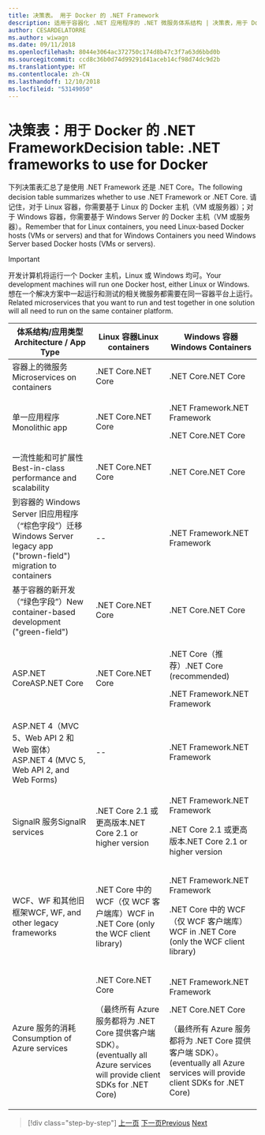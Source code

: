 ```yaml
---
title: 决策表。 用于 Docker 的 .NET Framework
description: 适用于容器化 .NET 应用程序的 .NET 微服务体系结构 | 决策表，用于 Docker 的 .NET Framework
author: CESARDELATORRE
ms.author: wiwagn
ms.date: 09/11/2018
ms.openlocfilehash: 8044e3064ac372750c174d8b47c3f7a63d6bbd0b
ms.sourcegitcommit: ccd8c36b0d74d99291d41aceb14cf98d74dc9d2b
ms.translationtype: HT
ms.contentlocale: zh-CN
ms.lasthandoff: 12/10/2018
ms.locfileid: "53149050"
---
```

# <a name="decision-table-net-frameworks-to-use-for-docker"></a><span data-ttu-id="f459b-104">决策表：用于 Docker 的 .NET Framework</span><span class="sxs-lookup"><span data-stu-id="f459b-104">Decision table: .NET frameworks to use for Docker</span></span>

<span data-ttu-id="f459b-105">下列决策表汇总了是使用 .NET Framework 还是 .NET Core。</span><span class="sxs-lookup"><span data-stu-id="f459b-105">The following decision table summarizes whether to use .NET Framework or .NET Core.</span></span> <span data-ttu-id="f459b-106">请记住，对于 Linux 容器，你需要基于 Linux 的 Docker 主机（VM 或服务器）；对于 Windows 容器，你需要基于 Windows Server 的 Docker 主机（VM 或服务器）。</span><span class="sxs-lookup"><span data-stu-id="f459b-106">Remember that for Linux containers, you need Linux-based Docker hosts (VMs or servers) and that for Windows Containers you need Windows Server based Docker hosts (VMs or servers).</span></span>

> [!IMPORTANT]
> <span data-ttu-id="f459b-107">开发计算机将运行一个 Docker 主机，Linux 或 Windows 均可。</span><span class="sxs-lookup"><span data-stu-id="f459b-107">Your development machines will run one Docker host, either Linux or Windows.</span></span> <span data-ttu-id="f459b-108">想在一个解决方案中一起运行和测试的相关微服务都需要在同一容器平台上运行。</span><span class="sxs-lookup"><span data-stu-id="f459b-108">Related microservices that you want to run and test together in one solution will all need to run on the same container platform.</span></span>

<table>
<thead>
<tr class="header">
<th><span data-ttu-id="f459b-109"><strong>体系结构/应用类型</strong></span><span class="sxs-lookup"><span data-stu-id="f459b-109"><strong>Architecture / App Type</strong></span></span></th>
<th><span data-ttu-id="f459b-110"><strong>Linux 容器</strong></span><span class="sxs-lookup"><span data-stu-id="f459b-110"><strong>Linux containers</strong></span></span></th>
<th><span data-ttu-id="f459b-111"><strong>Windows 容器</strong></span><span class="sxs-lookup"><span data-stu-id="f459b-111"><strong>Windows Containers</strong></span></span></th>
</tr>
</thead>
<tbody>
<tr class="odd">
<td><span data-ttu-id="f459b-112">容器上的微服务</span><span class="sxs-lookup"><span data-stu-id="f459b-112">Microservices on containers</span></span></td>
<td><span data-ttu-id="f459b-113">.NET Core</span><span class="sxs-lookup"><span data-stu-id="f459b-113">.NET Core</span></span></td>
<td><span data-ttu-id="f459b-114">.NET Core</span><span class="sxs-lookup"><span data-stu-id="f459b-114">.NET Core</span></span></td>
</tr>
<tr class="even">
<td><span data-ttu-id="f459b-115">单一应用程序</span><span class="sxs-lookup"><span data-stu-id="f459b-115">Monolithic app</span></span></td>
<td><span data-ttu-id="f459b-116">.NET Core</span><span class="sxs-lookup"><span data-stu-id="f459b-116">.NET Core</span></span></td>
<td><p><span data-ttu-id="f459b-117">.NET Framework</span><span class="sxs-lookup"><span data-stu-id="f459b-117">.NET Framework</span></span></p>
<p><span data-ttu-id="f459b-118">.NET Core</span><span class="sxs-lookup"><span data-stu-id="f459b-118">.NET Core</span></span></p></td>
</tr>
<tr class="odd">
<td><span data-ttu-id="f459b-119">一流性能和可扩展性</span><span class="sxs-lookup"><span data-stu-id="f459b-119">Best-in-class performance and scalability</span></span></td>
<td><span data-ttu-id="f459b-120">.NET Core</span><span class="sxs-lookup"><span data-stu-id="f459b-120">.NET Core</span></span></td>
<td><span data-ttu-id="f459b-121">.NET Core</span><span class="sxs-lookup"><span data-stu-id="f459b-121">.NET Core</span></span></td>
</tr>
<tr class="even">
<td><span data-ttu-id="f459b-122">到容器的 Windows Server 旧应用程序（“棕色字段”）迁移</span><span class="sxs-lookup"><span data-stu-id="f459b-122">Windows Server legacy app ("brown-field") migration to containers</span></span></td>
<td>--</td>
<td><span data-ttu-id="f459b-123">.NET Framework</span><span class="sxs-lookup"><span data-stu-id="f459b-123">.NET Framework</span></span></td>
</tr>
<tr class="odd">
<td><span data-ttu-id="f459b-124">基于容器的新开发（“绿色字段”）</span><span class="sxs-lookup"><span data-stu-id="f459b-124">New container-based development ("green-field")</span></span></td>
<td><span data-ttu-id="f459b-125">.NET Core</span><span class="sxs-lookup"><span data-stu-id="f459b-125">.NET Core</span></span></td>
<td><span data-ttu-id="f459b-126">.NET Core</span><span class="sxs-lookup"><span data-stu-id="f459b-126">.NET Core</span></span></td>
</tr>
<tr class="even">
<td><span data-ttu-id="f459b-127">ASP.NET Core</span><span class="sxs-lookup"><span data-stu-id="f459b-127">ASP.NET Core</span></span></td>
<td><span data-ttu-id="f459b-128">.NET Core</span><span class="sxs-lookup"><span data-stu-id="f459b-128">.NET Core</span></span></td>
<td><p><span data-ttu-id="f459b-129">.NET Core（推荐）</span><span class="sxs-lookup"><span data-stu-id="f459b-129">.NET Core (recommended)</span></span></p>
<p><span data-ttu-id="f459b-130">.NET Framework</span><span class="sxs-lookup"><span data-stu-id="f459b-130">.NET Framework</span></span></p></td>
</tr>
<tr class="odd">
<td><span data-ttu-id="f459b-131">ASP.NET 4（MVC 5、Web API 2 和 Web 窗体）</span><span class="sxs-lookup"><span data-stu-id="f459b-131">ASP.NET 4 (MVC 5, Web API 2, and Web Forms)</span></span></td>
<td>--</td>
<td><span data-ttu-id="f459b-132">.NET Framework</span><span class="sxs-lookup"><span data-stu-id="f459b-132">.NET Framework</span></span></td>
</tr>
<tr class="even">
<td><span data-ttu-id="f459b-133">SignalR 服务</span><span class="sxs-lookup"><span data-stu-id="f459b-133">SignalR services</span></span></td>
<td><span data-ttu-id="f459b-134">.NET Core 2.1 或更高版本</span><span class="sxs-lookup"><span data-stu-id="f459b-134">.NET Core 2.1 or higher version</span></span></td>
<td><p><span data-ttu-id="f459b-135">.NET Framework</span><span class="sxs-lookup"><span data-stu-id="f459b-135">.NET Framework</span></span></p>
<p><span data-ttu-id="f459b-136">.NET Core 2.1 或更高版本</span><span class="sxs-lookup"><span data-stu-id="f459b-136">.NET Core 2.1 or higher version</span></span></p></td>
</tr>
<tr class="odd">
<td><span data-ttu-id="f459b-137">WCF、WF 和其他旧框架</span><span class="sxs-lookup"><span data-stu-id="f459b-137">WCF, WF, and other legacy frameworks</span></span></td>
<td><span data-ttu-id="f459b-138">.NET Core 中的 WCF（仅 WCF 客户端库）</span><span class="sxs-lookup"><span data-stu-id="f459b-138">WCF in .NET Core (only the WCF client library)</span></span></td>
<td><p><span data-ttu-id="f459b-139">.NET Framework</span><span class="sxs-lookup"><span data-stu-id="f459b-139">.NET Framework</span></span></p>
<p><span data-ttu-id="f459b-140">.NET Core 中的 WCF（仅 WCF 客户端库）</span><span class="sxs-lookup"><span data-stu-id="f459b-140">WCF in .NET Core (only the WCF client library)</span></span></p></td>
</tr>
<tr class="even">
<td><span data-ttu-id="f459b-141">Azure 服务的消耗</span><span class="sxs-lookup"><span data-stu-id="f459b-141">Consumption of Azure services</span></span></td>
<td><p><span data-ttu-id="f459b-142">.NET Core</span><span class="sxs-lookup"><span data-stu-id="f459b-142">.NET Core</span></span></p>
<p><span data-ttu-id="f459b-143">（最终所有 Azure 服务都将为 .NET Core 提供客户端 SDK）。</span><span class="sxs-lookup"><span data-stu-id="f459b-143">(eventually all Azure services will provide client SDKs for .NET Core)</span></span></p></td>
<td><p><span data-ttu-id="f459b-144">.NET Framework</span><span class="sxs-lookup"><span data-stu-id="f459b-144">.NET Framework</span></span></p>
<p><span data-ttu-id="f459b-145">.NET Core</span><span class="sxs-lookup"><span data-stu-id="f459b-145">.NET Core</span></span></p>
<p><span data-ttu-id="f459b-146">（最终所有 Azure 服务都将为 .NET Core 提供客户端 SDK）。</span><span class="sxs-lookup"><span data-stu-id="f459b-146">(eventually all Azure services will provide client SDKs for .NET Core)</span></span></p></td>
</tr>
</tbody>
</table>

>[!div class="step-by-step"]
><span data-ttu-id="f459b-147">[上一页](net-framework-container-scenarios.md)
>[下一页](net-container-os-targets.md)</span><span class="sxs-lookup"><span data-stu-id="f459b-147">[Previous](net-framework-container-scenarios.md)
[Next](net-container-os-targets.md)</span></span>